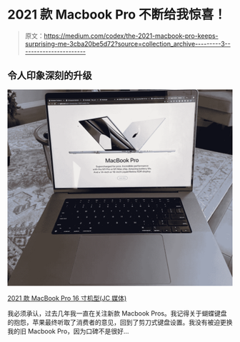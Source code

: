 # 2021 款 Macbook Pro 不断给我惊喜！

> 原文：<https://medium.com/codex/the-2021-macbook-pro-keeps-surprising-me-3cba20be5d72?source=collection_archive---------3----------------------->

## 令人印象深刻的升级

![](img/a0cffe8303daabaac758140dfced793b.png)

[2021 款 MacBook Pro 16 寸机型(JC 媒体)](https://amzn.to/3JXDJhn)

我必须承认，过去几年我一直在关注新款 Macbook Pros。我记得关于蝴蝶键盘的抱怨，苹果最终听取了消费者的意见，回到了剪刀式键盘设置。我没有被迫更换我的旧 Macbook Pro，因为口碑不是很好…